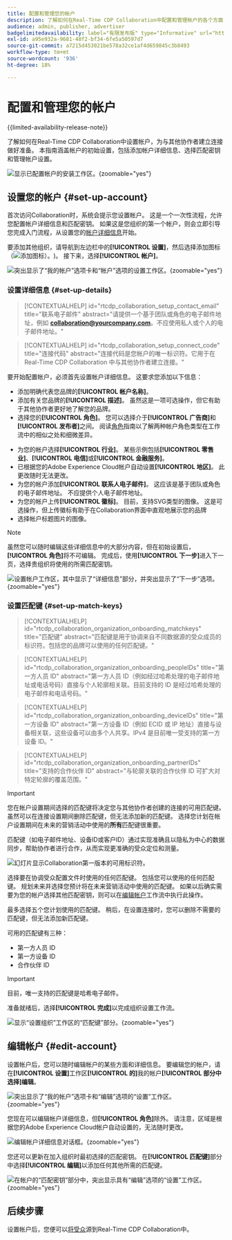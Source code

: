 ```yaml
---
title: 配置和管理您的帐户
description: 了解如何在Real-Time CDP Collaboration中配置和管理帐户的各个方面
audience: admin, publisher, advertiser
badgelimitedavailability: label="有限发布版" type="Informative" url="https://helpx.adobe.com/legal/product-descriptions/real-time-customer-data-platform-collaboration.html newtab=true"
exl-id: a95e932a-9681-48f2-bf34-6fe5a50597d7
source-git-commit: a7215d453021be578a32ce1af4d659845c3b8493
workflow-type: tm+mt
source-wordcount: '936'
ht-degree: 18%

---
```


# 配置和管理您的帐户

{{limited-availability-release-note}}

了解如何在Real-Time CDP Collaboration中设置帐户，为与其他协作者建立连接做好准备。 本指南涵盖帐户的初始设置，包括添加帐户详细信息、选择匹配密钥和管理帐户设置。

![显示已配置帐户的安装工作区。](/help/assets/setup/manage-account/my-account.png){zoomable="yes"}

## 设置您的帐户 {#set-up-account}

首次访问Collaboration时，系统会提示您设置帐户。 这是一个一次性流程，允许您配置帐户详细信息和匹配密钥。 如果这是您组织的第一个帐户，则会立即引导您完成入门流程，从设置您的[帐户详细信息](#set-up-details)开始。

要添加其他组织，请导航到左边栏中的&#x200B;**[!UICONTROL 设置]**，然后选择添加图标（![添加图标）。](/help/assets/icons/plus.png))。 接下来，选择&#x200B;**[!UICONTROL 帐户]**。

![突出显示了“我的帐户”选项卡和“帐户”选项的设置工作区。](/help/assets/setup/manage-account/add-new-account.png){zoomable="yes"}

### 设置详细信息 {#set-up-details}

>[!CONTEXTUALHELP]
>id="rtcdp_collaboration_setup_contact_email"
>title="联系电子邮件"
>abstract="请提供一个基于团队或角色的电子邮件地址，例如 **collaboration@yourcompany.com**。不应使用私人或个人的电子邮件地址。"

>[!CONTEXTUALHELP]
>id="rtcdp_collaboration_setup_connect_code"
>title="连接代码"
>abstract="连接代码是您帐户的唯一标识符。它用于在 Real-Time CDP Collaboration 中与其他协作者建立连接。"

要开始配置帐户，必须首先设置帐户详细信息。 这要求您添加以下信息：

* 添加明确代表您品牌的&#x200B;**[!UICONTROL 帐户名称]**。
* 添加有关您品牌的&#x200B;**[!UICONTROL 描述]**。 虽然这是一项可选操作，但它有助于其他协作者更好地了解您的品牌。
* 选择您的&#x200B;**[!UICONTROL 角色]**。 您可以选择介于&#x200B;**[!UICONTROL 广告商]**&#x200B;和&#x200B;**[!UICONTROL 发布者]**&#x200B;之间。 阅读[角色](/help/guide/overview/roles.md)指南以了解两种帐户角色类型在工作流中的相似之处和细微差异。
<!-- The above will need to be updated when I update things for B2B -->
* 为您的帐户选择&#x200B;**[!UICONTROL 行业]**。 某些示例包括&#x200B;**[!UICONTROL 零售业]**、**[!UICONTROL 电信]**&#x200B;或&#x200B;**[!UICONTROL 金融服务]**。
* 已根据您的Adobe Experience Cloud帐户自动设置&#x200B;**[!UICONTROL 地区]**。 此更改随时无法更改。
* 为您的帐户添加&#x200B;**[!UICONTROL 联系人电子邮件]**。 这应该是基于团队或角色的电子邮件地址。 不应提供个人电子邮件地址。
* 为您的帐户上传&#x200B;**[!UICONTROL 徽标]**。 目前，支持SVG类型的图像。 这是可选操作，但上传徽标有助于在Collaboration界面中直观地展示您的品牌
* 选择帐户标题图片的图像。

>[!NOTE]
>
>虽然您可以随时编辑这些详细信息中的大部分内容，但在初始设置后，**[!UICONTROL 角色]**&#x200B;将不可编辑。 完成后，使用&#x200B;**[!UICONTROL 下一步]**&#x200B;进入下一页，选择贵组织将使用的所需匹配密钥。

![设置帐户工作区，其中显示了“详细信息”部分，并突出显示了“下一步”选项。](/help/assets/setup/manage-account/add-account-details.png){zoomable="yes"}

### 设置匹配键 {#set-up-match-keys}

>[!CONTEXTUALHELP]
>id="rtcdp_collaboration_organization_onboarding_matchkeys"
>title="匹配键"
>abstract="匹配键是用于协调来自不同数据源的受众成员的标识符。包括您的品牌可以使用的任何匹配键。"

>[!CONTEXTUALHELP]
>id="rtcdp_collaboration_organization_onboarding_peopleIDs"
>title="第一方人员 ID"
>abstract="第一方人员 ID（例如经过哈希处理的电子邮件地址或电话号码）直接与个人轮廓相关联。目前支持的 ID 是经过哈希处理的电子邮件和电话号码。"

>[!CONTEXTUALHELP]
>id="rtcdp_collaboration_organization_onboarding_deviceIDs"
>title="第一方设备 ID"
>abstract="第一方设备 ID（例如 ECID 或 IP 地址）直接与设备相关联，这些设备可以由多个人共享。IPv4 是目前唯一受支持的第一方设备 ID。"

>[!CONTEXTUALHELP]
>id="rtcdp_collaboration_organization_onboarding_partnerIDs"
>title="支持的合作伙伴 ID"
>abstract="与轮廓关联的合作伙伴 ID 可扩大对特定轮廓的覆盖范围。"

>[!IMPORTANT]
>
>您在帐户设置期间选择的匹配键将决定您与其他协作者创建的连接的可用匹配键。 虽然可以在连接设置期间删除匹配键，但无法添加新的匹配键。 选择您计划在帐户设置期间在未来的营销活动中使用的&#x200B;**所有**&#x200B;匹配键很重要。

匹配键（如电子邮件地址、设备ID或客户ID）通过实现准确且以隐私为中心的数据同步，帮助协作者进行合作，从而实现更准确的受众定位和测量。

![幻灯片显示Collaboration第一版本的可用标识符。](/help/assets/setup/manage-account/available-identifiers.png)

<!-- Eventually replace this image above to match branding better. -->

选择要在协调受众配置文件时使用的任何匹配键。 包括您可以使用的任何匹配键。 规划未来并选择您预计将在未来营销活动中使用的匹配键。 如果以后确实需要为您的帐户选择其他匹配密钥，则可以在[编辑帐户](#edit-account)工作流中执行此操作。

最多选择五个您计划使用的匹配键。 稍后，在设置连接时，您可以删除不需要的匹配键，但无法添加新匹配键。

可用的匹配键有三种：

* 第一方人员 ID
* 第一方设备 ID
* 合作伙伴 ID

>[!IMPORTANT]
>
>目前，唯一支持的匹配键是哈希电子邮件。

准备就绪后，选择&#x200B;**[!UICONTROL 完成]**&#x200B;以完成组织设置工作流。

![显示“设置组织”工作区的“匹配键”部分。](/help/assets/setup/manage-account/add-account-match-keys.png){zoomable="yes"}

## 编辑帐户 {#edit-account}

设置帐户后，您可以随时编辑帐户的某些方面和详细信息。 要编辑您的帐户，请在&#x200B;**[!UICONTROL 设置]**&#x200B;工作区&#x200B;**[!UICONTROL 的]**&#x200B;我的帐户&#x200B;**[!UICONTROL 部分中选择]编辑**。

![突出显示了“我的帐户”选项卡和“编辑”选项的“设置”工作区。](/help/assets/setup/manage-account/edit-account.png){zoomable="yes"}

您现在可以编辑帐户详细信息，但&#x200B;**[!UICONTROL 角色]**&#x200B;除外。 请注意，区域是根据您的Adobe Experience Cloud帐户自动设置的，无法随时更改。

![编辑帐户详细信息对话框。](/help/assets/setup/manage-account/editable-options.png){zoomable="yes"}

您还可以更新在加入组织时最初选择的匹配密钥。 在&#x200B;**[!UICONTROL 匹配键]**&#x200B;部分中选择&#x200B;**[!UICONTROL 编辑]**&#x200B;以添加任何其他所需的匹配键。

![在帐户的“匹配密钥”部分中，突出显示具有“编辑”选项的“设置”工作区。](/help/assets/setup/manage-account/edit-match-keys.png){zoomable="yes"}

## 后续步骤

设置帐户后，您便可以[将受众](/help/guide/setup/onboard-audiences.md)源到Real-Time CDP Collaboration中。
